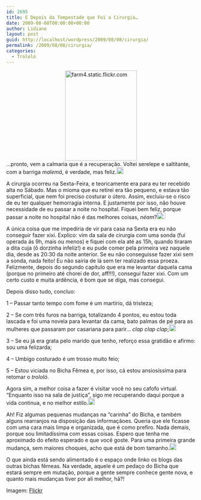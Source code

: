 ```yaml
---
id: 2695
title: E Depois da Tempestade que Foi a Cirurgia…
date: 2009-08-08T00:00:00+00:00
author: Lidiane
layout: post
guid: http://localhost/wordpress/2009/08/08/cirurgia/
permalink: /2009/08/08/cirurgia/
categories:
  - Trololó
---
```

[<img style="display: block; float: none; margin-left: auto; margin-right: auto; border: 0;" title="farm4.static.flickr.com" src="http://www.trololodemulher.com.br/blog/wp-content/uploads/2009/08/farm4-static-flickr-com_thumb.jpg" border="0" alt="farm4.static.flickr.com" width="191" height="240" />](http://www.trololodemulher.com.br/blog/wp-content/uploads/2009/08/farm4-static-flickr-com.jpg) …pronto, vem a calmaria que é a recuperação. Voltei serelepe e saltitante, com a barriga _malemá_, é verdade, mas feliz.[<img style="display: inline;" title="EmoticonBigSmile" src="http://www.trololodemulher.com.br/blog/wp-content/uploads/2009/08/emoticonbigsmile_thumb.gif" alt="EmoticonBigSmile" width="18" height="18" />](http://www.trololodemulher.com.br/blog/wp-content/uploads/2009/08/emoticonbigsmile1.gif)

A cirurgia ocorreu na Sexta-Feira, e teoricamente era para eu ter recebido alta no Sábado. Mas o mioma que eu retirei era tão pequeno, e estava tão superficial, que nem foi preciso costurar o útero. Assim, excluiu-se o risco de eu ter qualquer hemorragia interna. E justamente por isso, não houve necessidade de eu passar a noite no hospital. Fiquei bem feliz, porque passar a noite no hospital não é das melhores coisas, _néam_?[<img style="display: inline;" title="EmoticonThumbsDown" src="http://www.trololodemulher.com.br/blog/wp-content/uploads/2009/08/emoticonthumbsdown_thumb1.gif" alt="EmoticonThumbsDown" width="23" height="18" />](http://www.trololodemulher.com.br/blog/wp-content/uploads/2009/08/emoticonthumbsdown1.gif)

A única coisa que me impediria de vir para casa na Sexta era eu não conseguir fazer xixi. Explico: vim da sala de cirurgia com uma sonda (fui operada ás 9h, mais ou menos) e fiquei com ela até as 15h, quando tiraram a dita cuja (ô dorzinha infeliz!) e eu pude comer pela primeira vez naquele dia, desde as 20:30 da noite anterior. Se eu não conseguisse fazer xixi sem a sonda, nada feito! Eu não sairia de lá sem ter realizado essa proeza. Felizmente, depois do segundo capítulo que era me levantar daquela cama (porque no primeiro até chorei de dor, aff!!!), consegui fazer xixi. Com um certo custo e muita ardência, é bom que se diga, mas consegui.

Depois disso tudo, concluo:

1 – Passar tanto tempo com fome é um martírio, dá tristeza;

2 – Se com três furos na barriga, totalizando 4 pontos, eu estou toda lascada e foi uma novela para levantar da cama, bato palmas de pé para as mulheres que passaram por casariana para parir… _clap clap clap_;[<img style="display: inline;" title="EmoticonCool" src="http://www.trololodemulher.com.br/blog/wp-content/uploads/2009/08/emoticoncool_thumb.gif" alt="EmoticonCool" width="18" height="18" />](http://www.trololodemulher.com.br/blog/wp-content/uploads/2009/08/emoticoncool.gif)

3 – Se eu já era grata pelo marido que tenho, reforço essa gratidão e afirmo: sou uma felizarda;

4 – Umbigo costurado é um trosso muito feio;

5 – Estou viciada no Bicha Fêmea e, por isso, cá estou ansiosíssima para retomar o _trololó_.

Agora sim, a melhor coisa a fazer é visitar você no seu cafofo virtual. “Enquanto isso na sala de justiça”, sigo me recuperando daqui porque a vida continua, e no melhor estilo.[<img style="display: inline;" title="EmoticonHappy" src="http://www.trololodemulher.com.br/blog/wp-content/uploads/2009/08/emoticonhappy_thumb1.gif" alt="EmoticonHappy" width="18" height="18" />](http://www.trololodemulher.com.br/blog/wp-content/uploads/2009/08/emoticonhappy1.gif)

Ah! Fiz algumas pequenas mudanças na “carinha” do Bicha, e também alguns rearranjos na disposição das informaçãoes. Queria que ele ficasse com uma cara mais limpa e organizada, que é como prefiro. Nada demais, porque sou limitadíssima com essas coisas. Espero que tenha me aproximado do efeito esperado e que você goste. Para uma primeira grande mudança, sem maiores choques, acho que está de bom tamanho.[<img style="display: inline;" title="EmoticonWink" src="http://www.trololodemulher.com.br/blog/wp-content/uploads/2009/08/emoticonwink_thumb2.gif" alt="EmoticonWink" width="18" height="18" />](http://www.trololodemulher.com.br/blog/wp-content/uploads/2009/08/emoticonwink3.gif)

O que ainda está sendo alimentado é o espaço onde linko os blogs das outras bichas fêmeas. Na verdade, aquele é um pedaço do Bicha que estará sempre em mutação, porque a gente sempre conhece gente nova, e quanto mais mudanças tiver por ali melhor, hã?!

Imagem: <a href="http://www.flickr.com/" target="_blank">Flickr</a>